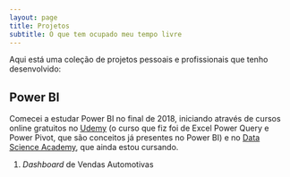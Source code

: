 ```yaml
---
layout: page
title: Projetos
subtitle: O que tem ocupado meu tempo livre
---
```


Aqui está uma coleção de projetos pessoais e profissionais que tenho desenvolvido:

## Power BI

Comecei a estudar Power BI no final de 2018, iniciando através de cursos online gratuitos no [Udemy](https://www.udemy.com/microsoft-excel-power-query-power-pivot-dax/) (o curso que fiz foi de Excel 
Power Query e Power Pivot, que são conceitos já presentes no Power BI) e no [Data Science Academy](https://www.datascienceacademy.com.br/course?courseid=microsoft-power-bi-para-data-science), que ainda estou cursando. 

1. _Dashboard_ de Vendas Automotivas

